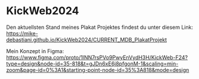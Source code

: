 # KickWeb2024

Den aktuellsten Stand meines Plakat Projektes findest du unter diesem Link:
https://mike-debastiani.github.io/KickWeb2024/CURRENT_MDB_PlakatProjekt


Mein Konzept in Figma:
https://www.figma.com/proto/1lNN7rsPVo9PwyEnVydH3H/KickWeb-F24?type=design&node-id=35-818&t=gJDn6xE6j8pfgonM-1&scaling=min-zoom&page-id=0%3A1&starting-point-node-id=35%3A818&mode=design

